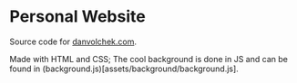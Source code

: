 # Personal Website

Source code for [danvolchek.com](https://danvolchek.com).


Made with HTML and CSS; The cool background is done in JS and can be found in (background.js)[assets/background/background.js].